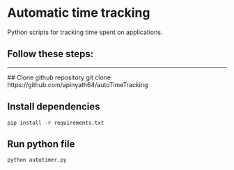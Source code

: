 # Automatic time tracking
Python scripts for tracking time spent on applications.
## Follow these steps:
<hr>
## Clone github repository
    git clone https://github.com/apinyath64/autoTimeTracking

## Install dependencies
    pip install -r requirements.txt

## Run python file
    python autotimer.py
